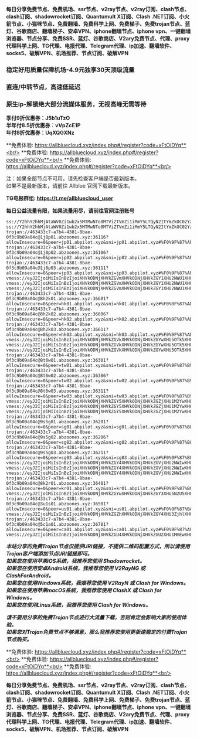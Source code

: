 **每日分享免费节点、免费机场、ssr节点、v2ray节点、v2ray订阅、clash节点、clash订阅、shadowrocket订阅、Quantumult X订阅、Clash .NET订阅、小火箭节点、小猫咪节点、免费翻墙、免费科学上网、免费梯子、免费trojan节点、蓝灯、谷歌商店、翻墙梯子、安卓VPN、iphone翻墙节点、iphone vpn、一键翻墙浏览器、节点分享、免费SSR、蓝灯、谷歌商店、V2ary免费节点、代理、proxy代理科学上网、TG代理、电报代理、Telegram代理、ip加速、翻墙软件、socks5、破解VPN、机场推荐、节点订阅、破解VPN**

### 稳定好用质量保障机场-4.9元独享30天顶级流量
### 直连/中转节点，高速低延迟
### 原生ip-解锁绝大部分流媒体服务，无视高峰无需等待

**季付9折优惠券：J5b1uTzO**<br/>
**半年付8.5折优惠券：vVpZcE1P**<br/>
**年付8折优惠券：UqXQGXNz**<br/>

**免费体验: https://allbluecloud.xyz/index.php#/register?code=xFtOiDYq**<br/>
**免费体验: https://allbluecloud.xyz/index.php#/register?code=xFtOiDYq**<br/>
**免费体验: https://allbluecloud.xyz/index.php#/register?code=xFtOiDYq**<br/>

注：如果全部节点不可用，请先检查客户端是否最新版本。<br/>
如果不是最新版本，请前往 Allblue 官网下载最新版本。

**TG电报群组: https://t.me/allbluecloud_user**

**每日公益流量有限，如果流量用尽，请前往官网注册账号**

```
ss://Y2hhY2hhMjAtaWV0Zi1wb2x5MTMwNTo0MTViZTVmZi1iMmY5LTQyN2ItYmZkOC02YzgzM2EwZTVkZWU=@1.1.1.1:53#%E5%AE%98%E6%96%B9%E7%BD%91%E7%AB%99%EF%BC%9Aallbluecloud.xyz
ss://Y2hhY2hhMjAtaWV0Zi1wb2x5MTMwNTo0MTViZTVmZi1iMmY5LTQyN2ItYmZkOC02YzgzM2EwZTVkZWU=@1.1.1.1:53#%E5%A4%87%E7%94%A8%E5%9F%9F%E5%90%8D%EF%BC%9Awww.abcloud365.xyz
trojan://463433c7-a7b4-4381-8bae-0f3c9b09a04c@1j8p01.abzoones.xyz:36116?allowInsecure=0&peer=jp01.abpilot.xyz&sni=jp01.abpilot.xyz#%F0%9F%87%AF%F0%9F%87%B5%E6%97%A5%E6%9C%AC01
trojan://463433c7-a7b4-4381-8bae-0f3c9b09a04c@1j8p02.abzoones.xyz:36106?allowInsecure=0&peer=jp02.abpilot.xyz&sni=jp02.abpilot.xyz#%F0%9F%87%AF%F0%9F%87%B5%E6%97%A5%E6%9C%AC02
trojan://463433c7-a7b4-4381-8bae-0f3c9b09a04c@1j8p03.abzoones.xyz:36111?allowInsecure=0&peer=jp03.abpilot.xyz&sni=jp03.abpilot.xyz#%F0%9F%87%AF%F0%9F%87%B5%E6%97%A5%E6%9C%AC03
vmess://eyJ2IjoiMiIsInBzIjoiXHVkODNjXHVkZGVmXHVkODNjXHVkZGY1XHU2NWU1XHU2NzJjMDQiLCJhZGQiOiIxajhwMDQuYWJ6b29uZXMueHl6IiwicG9ydCI6IjM2MTE2IiwiaWQiOiI0NjM0MzNjNy1hN2I0LTQzODEtOGJhZS0wZjNjOWIwOWEwNGMiLCJhaWQiOiIwIiwibmV0IjoidGNwIiwidHlwZSI6Im5vbmUiLCJob3N0IjoiIiwicGF0aCI6IiIsInRscyI6InRscyIsInNuaSI6ImpwMDQuYWJwaWxvdC54eXoifQ==
vmess://eyJ2IjoiMiIsInBzIjoiXHVkODNjXHVkZGVmXHVkODNjXHVkZGY1XHU2NWU1XHU2NzJjMDUiLCJhZGQiOiIxajhwMDUuYWJ6b29uZXMueHl6IiwicG9ydCI6IjM2MTA2IiwiaWQiOiI0NjM0MzNjNy1hN2I0LTQzODEtOGJhZS0wZjNjOWIwOWEwNGMiLCJhaWQiOiIwIiwibmV0IjoidGNwIiwidHlwZSI6Im5vbmUiLCJob3N0IjoiIiwicGF0aCI6IiIsInRscyI6InRscyIsInNuaSI6ImpwMDUuYWJwaWxvdC54eXoifQ==
vmess://eyJ2IjoiMiIsInBzIjoiXHVkODNjXHVkZGVmXHVkODNjXHVkZGY1XHU2NWU1XHU2NzJjMDYiLCJhZGQiOiIxajhwMDYuYWJ6b29uZXMueHl6IiwicG9ydCI6IjM2MTExIiwiaWQiOiI0NjM0MzNjNy1hN2I0LTQzODEtOGJhZS0wZjNjOWIwOWEwNGMiLCJhaWQiOiIwIiwibmV0IjoidGNwIiwidHlwZSI6Im5vbmUiLCJob3N0IjoiIiwicGF0aCI6IiIsInRscyI6InRscyIsInNuaSI6ImpwMDYuYWJwaWxvdC54eXoifQ==
trojan://463433c7-a7b4-4381-8bae-0f3c9b09a04c@8h2k01.abzoones.xyz:36601?allowInsecure=0&peer=hk01.abpilot.xyz&sni=hk01.abpilot.xyz#%F0%9F%87%AD%F0%9F%87%B0%E9%A6%99%E6%B8%AF01
trojan://463433c7-a7b4-4381-8bae-0f3c9b09a04c@8h2k02.abzoones.xyz:36606?allowInsecure=0&peer=hk02.abpilot.xyz&sni=hk02.abpilot.xyz#%F0%9F%87%AD%F0%9F%87%B0%E9%A6%99%E6%B8%AF02
trojan://463433c7-a7b4-4381-8bae-0f3c9b09a04c@8h2k03.abzoones.xyz:36611?allowInsecure=0&peer=hk03.abpilot.xyz&sni=hk03.abpilot.xyz#%F0%9F%87%AD%F0%9F%87%B0%E9%A6%99%E6%B8%AF03
vmess://eyJ2IjoiMiIsInBzIjoiXHVkODNjXHVkZGVkXHVkODNjXHVkZGYwXHU5OTk5XHU2ZTJmMDQiLCJhZGQiOiI4aDJrMDQuYWJ6b29uZXMueHl6IiwicG9ydCI6IjM2NjAxIiwiaWQiOiI0NjM0MzNjNy1hN2I0LTQzODEtOGJhZS0wZjNjOWIwOWEwNGMiLCJhaWQiOiIwIiwibmV0IjoidGNwIiwidHlwZSI6Im5vbmUiLCJob3N0IjoiIiwicGF0aCI6IiIsInRscyI6InRscyIsInNuaSI6ImhrMDQuYWJwaWxvdC54eXoifQ==
vmess://eyJ2IjoiMiIsInBzIjoiXHVkODNjXHVkZGVkXHVkODNjXHVkZGYwXHU5OTk5XHU2ZTJmMDUiLCJhZGQiOiI4aDJrMDUuYWJ6b29uZXMueHl6IiwicG9ydCI6IjM2NjA2IiwiaWQiOiI0NjM0MzNjNy1hN2I0LTQzODEtOGJhZS0wZjNjOWIwOWEwNGMiLCJhaWQiOiIwIiwibmV0IjoidGNwIiwidHlwZSI6Im5vbmUiLCJob3N0IjoiIiwicGF0aCI6IiIsInRscyI6InRscyIsInNuaSI6ImhrMDUuYWJwaWxvdC54eXoifQ==
vmess://eyJ2IjoiMiIsInBzIjoiXHVkODNjXHVkZGVkXHVkODNjXHVkZGYwXHU5OTk5XHU2ZTJmMDYiLCJhZGQiOiI4aDJrMDYuYWJ6b29uZXMueHl6IiwicG9ydCI6IjM2NjExIiwiaWQiOiI0NjM0MzNjNy1hN2I0LTQzODEtOGJhZS0wZjNjOWIwOWEwNGMiLCJhaWQiOiIwIiwibmV0IjoidGNwIiwidHlwZSI6Im5vbmUiLCJob3N0IjoiIiwicGF0aCI6IiIsInRscyI6InRscyIsInNuaSI6ImhrMDYuYWJwaWxvdC54eXoifQ==
trojan://463433c7-a7b4-4381-8bae-0f3c9b09a04c@8t6w01.abzoones.xyz:36301?allowInsecure=0&peer=tw01.abpilot.xyz&sni=tw01.abpilot.xyz#%F0%9F%87%B9%F0%9F%87%BC%E5%8F%B0%E6%B9%BE01
trojan://463433c7-a7b4-4381-8bae-0f3c9b09a04c@8t6w02.abzoones.xyz:36306?allowInsecure=0&peer=tw02.abpilot.xyz&sni=tw02.abpilot.xyz#%F0%9F%87%B9%F0%9F%87%BC%E5%8F%B0%E6%B9%BE02
trojan://463433c7-a7b4-4381-8bae-0f3c9b09a04c@8t6w03.abzoones.xyz:36311?allowInsecure=0&peer=tw03.abpilot.xyz&sni=tw03.abpilot.xyz#%F0%9F%87%B9%F0%9F%87%BC%E5%8F%B0%E6%B9%BE03
vmess://eyJ2IjoiMiIsInBzIjoiXHVkODNjXHVkZGY5XHVkODNjXHVkZGZjXHU1M2YwXHU2ZTdlMDQiLCJhZGQiOiI4dDZ3MDQuYWJ6b29uZXMueHl6IiwicG9ydCI6IjM2MzAxIiwiaWQiOiI0NjM0MzNjNy1hN2I0LTQzODEtOGJhZS0wZjNjOWIwOWEwNGMiLCJhaWQiOiIwIiwibmV0IjoidGNwIiwidHlwZSI6Im5vbmUiLCJob3N0IjoiIiwicGF0aCI6IiIsInRscyI6InRscyIsInNuaSI6InR3MDQuYWJwaWxvdC54eXoifQ==
vmess://eyJ2IjoiMiIsInBzIjoiXHVkODNjXHVkZGY5XHVkODNjXHVkZGZjXHU1M2YwXHU2ZTdlMDUiLCJhZGQiOiI4dDZ3MDUuYWJ6b29uZXMueHl6IiwicG9ydCI6IjM2MzA2IiwiaWQiOiI0NjM0MzNjNy1hN2I0LTQzODEtOGJhZS0wZjNjOWIwOWEwNGMiLCJhaWQiOiIwIiwibmV0IjoidGNwIiwidHlwZSI6Im5vbmUiLCJob3N0IjoiIiwicGF0aCI6IiIsInRscyI6InRscyIsInNuaSI6InR3MDUuYWJwaWxvdC54eXoifQ==
vmess://eyJ2IjoiMiIsInBzIjoiXHVkODNjXHVkZGY5XHVkODNjXHVkZGZjXHU1M2YwXHU2ZTdlMDYiLCJhZGQiOiI4dDZ3MDYuYWJ6b29uZXMueHl6IiwicG9ydCI6IjM2MzExIiwiaWQiOiI0NjM0MzNjNy1hN2I0LTQzODEtOGJhZS0wZjNjOWIwOWEwNGMiLCJhaWQiOiIwIiwibmV0IjoidGNwIiwidHlwZSI6Im5vbmUiLCJob3N0IjoiIiwicGF0aCI6IiIsInRscyI6InRscyIsInNuaSI6InR3MDYuYWJwaWxvdC54eXoifQ==
trojan://463433c7-a7b4-4381-8bae-0f3c9b09a04c@9s5g01.abzoones.xyz:36201?allowInsecure=0&peer=sg01.abpilot.xyz&sni=sg01.abpilot.xyz#%F0%9F%87%B8%F0%9F%87%AC%E6%96%B0%E5%8A%A0%E5%9D%A101
trojan://463433c7-a7b4-4381-8bae-0f3c9b09a04c@9s5g02.abzoones.xyz:36206?allowInsecure=0&peer=sg02.abpilot.xyz&sni=sg02.abpilot.xyz#%F0%9F%87%B8%F0%9F%87%AC%E6%96%B0%E5%8A%A0%E5%9D%A102
trojan://463433c7-a7b4-4381-8bae-0f3c9b09a04c@9s5g03.abzoones.xyz:36211?allowInsecure=0&peer=sg03.abpilot.xyz&sni=sg03.abpilot.xyz#%F0%9F%87%B8%F0%9F%87%AC%E6%96%B0%E5%8A%A0%E5%9D%A103
vmess://eyJ2IjoiMiIsInBzIjoiXHVkODNjXHVkZGY4XHVkODNjXHVkZGVjXHU2NWIwXHU1MmEwXHU1NzYxMDQiLCJhZGQiOiI5czVnMDQuYWJ6b29uZXMueHl6IiwicG9ydCI6IjM2MjAxIiwiaWQiOiI0NjM0MzNjNy1hN2I0LTQzODEtOGJhZS0wZjNjOWIwOWEwNGMiLCJhaWQiOiIwIiwibmV0IjoidGNwIiwidHlwZSI6Im5vbmUiLCJob3N0IjoiIiwicGF0aCI6IiIsInRscyI6InRscyIsInNuaSI6InNnMDQuYWJwaWxvdC54eXoifQ==
vmess://eyJ2IjoiMiIsInBzIjoiXHVkODNjXHVkZGY4XHVkODNjXHVkZGVjXHU2NWIwXHU1MmEwXHU1NzYxMDUiLCJhZGQiOiI5czVnMDUuYWJ6b29uZXMueHl6IiwicG9ydCI6IjM2MjA2IiwiaWQiOiI0NjM0MzNjNy1hN2I0LTQzODEtOGJhZS0wZjNjOWIwOWEwNGMiLCJhaWQiOiIwIiwibmV0IjoidGNwIiwidHlwZSI6Im5vbmUiLCJob3N0IjoiIiwicGF0aCI6IiIsInRscyI6InRscyIsInNuaSI6InNnMDUuYWJwaWxvdC54eXoifQ==
vmess://eyJ2IjoiMiIsInBzIjoiXHVkODNjXHVkZGY4XHVkODNjXHVkZGVjXHU2NWIwXHU1MmEwXHU1NzYxMDYiLCJhZGQiOiI5czVnMDYuYWJ6b29uZXMueHl6IiwicG9ydCI6IjM2MjExIiwiaWQiOiI0NjM0MzNjNy1hN2I0LTQzODEtOGJhZS0wZjNjOWIwOWEwNGMiLCJhaWQiOiIwIiwibmV0IjoidGNwIiwidHlwZSI6Im5vbmUiLCJob3N0IjoiIiwicGF0aCI6IiIsInRscyI6InRscyIsInNuaSI6InNnMDYuYWJwaWxvdC54eXoifQ==
trojan://463433c7-a7b4-4381-8bae-0f3c9b09a04c@8k2r01.abzoones.xyz:36401?allowInsecure=0&peer=kr01.abpilot.xyz&sni=kr01.abpilot.xyz#%F0%9F%87%B0%F0%9F%87%B7%E9%9F%A9%E5%9B%BD01
vmess://eyJ2IjoiMiIsInBzIjoiXHVkODNjXHVkZGYwXHVkODNjXHVkZGY3XHU5N2U5XHU1NmZkMDQiLCJhZGQiOiI4azJyMDQuYWJ6b29uZXMueHl6IiwicG9ydCI6IjM2NDAxIiwiaWQiOiI0NjM0MzNjNy1hN2I0LTQzODEtOGJhZS0wZjNjOWIwOWEwNGMiLCJhaWQiOiIwIiwibmV0IjoidGNwIiwidHlwZSI6Im5vbmUiLCJob3N0IjoiIiwicGF0aCI6IiIsInRscyI6InRscyIsInNuaSI6ImtyMDQuYWJwaWxvdC54eXoifQ==
trojan://463433c7-a7b4-4381-8bae-0f3c9b09a04c@3u1s01.abzoones.xyz:36501?allowInsecure=0&peer=us01.abpilot.xyz&sni=us01.abpilot.xyz#%F0%9F%87%BA%F0%9F%87%B8%E7%BE%8E%E5%9B%BD01
vmess://eyJ2IjoiMiIsInBzIjoiXHVkODNjXHVkZGZhXHVkODNjXHVkZGY4XHU3ZjhlXHU1NmZkMDQiLCJhZGQiOiIzdTFzMDQuYWJ6b29uZXMueHl6IiwicG9ydCI6IjM2NTAxIiwiaWQiOiI0NjM0MzNjNy1hN2I0LTQzODEtOGJhZS0wZjNjOWIwOWEwNGMiLCJhaWQiOiIwIiwibmV0IjoidGNwIiwidHlwZSI6Im5vbmUiLCJob3N0IjoiIiwicGF0aCI6IiIsInRscyI6InRscyIsInNuaSI6InVzMDQuYWJwaWxvdC54eXoifQ==
trojan://463433c7-a7b4-4381-8bae-0f3c9b09a04c@5c1a01.abzoones.xyz:36701?allowInsecure=0&peer=ca01.abpilot.xyz&sni=ca01.abpilot.xyz#%F0%9F%87%A8%F0%9F%87%A6%E5%8A%A0%E6%8B%BF%E5%A4%A701
vmess://eyJ2IjoiMiIsInBzIjoiXHVkODNjXHVkZGU4XHVkODNjXHVkZGU2XHU1MmEwXHU2MmZmXHU1OTI3MDQiLCJhZGQiOiI1YzFhMDQuYWJ6b29uZXMueHl6IiwicG9ydCI6IjM2NzAxIiwiaWQiOiI0NjM0MzNjNy1hN2I0LTQzODEtOGJhZS0wZjNjOWIwOWEwNGMiLCJhaWQiOiIwIiwibmV0IjoidGNwIiwidHlwZSI6Im5vbmUiLCJob3N0IjoiIiwicGF0aCI6IiIsInRscyI6InRscyIsInNuaSI6ImNhMDQuYWJwaWxvdC54eXoifQ==

```
***本站分享的免费Trojan节点仅提供URI链接，不提供二维码配置方式，所以请使用Trojan客户端添加节点URI链接即可。***<br/>
***如果您在使用苹果iOS系统，我推荐您使用 Shadowrocket。***<br/>
***如果您在使用安卓Android系统，我推荐您使用 V2RayNG 或 ClashForAndroid。***<br/>
***如果您在使用Windows系统，我推荐您使用 V2RayN 或 Clash  for Windows。***<br/>
***如果您在使用苹果macOS系统，我推荐您使用 ClashX 或 Clash  for Windows。***<br/>
***如果您在使用Linux系统，我推荐您使用 Clash  for Windows。***<br/>

***请不要用分享的免费Trojan节点进行大流量下载，否则肯定会影响大家的使用体验。***<br/>
***如果您对Trojan免费节点不够满意，那么我推荐您使用更极速稳定的付费Trojan节点购买。***<br/>

**免费体验: https://allbluecloud.xyz/index.php#/register?code=xFtOiDYq**<br/>
**免费体验: https://allbluecloud.xyz/index.php#/register?code=xFtOiDYq**<br/>
**免费体验: https://allbluecloud.xyz/index.php#/register?code=xFtOiDYq**<br/>

**每日分享免费节点、免费机场、ssr节点、v2ray节点、v2ray订阅、clash节点、clash订阅、shadowrocket订阅、Quantumult X订阅、Clash .NET订阅、小火箭节点、小猫咪节点、免费翻墙、免费科学上网、免费梯子、免费trojan节点、蓝灯、谷歌商店、翻墙梯子、安卓VPN、iphone翻墙节点、iphone vpn、一键翻墙浏览器、节点分享、免费SSR、蓝灯、谷歌商店、V2ary免费节点、代理、proxy代理科学上网、TG代理、电报代理、Telegram代理、ip加速、翻墙软件、socks5、破解VPN、机场推荐、节点订阅、破解VPN**
